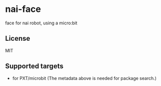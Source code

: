 # nai-face

face for nai robot, using a micro:bit

## License

MIT

## Supported targets

* for PXT/microbit
(The metadata above is needed for package search.)

